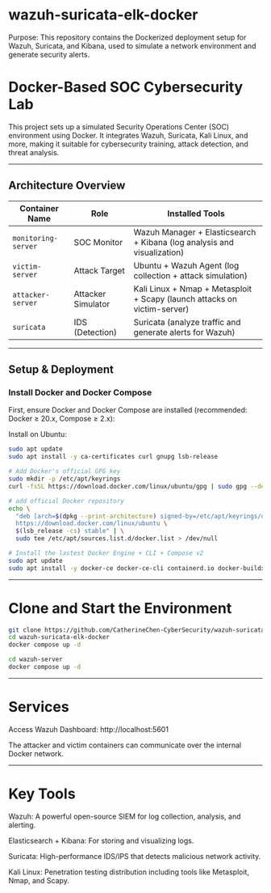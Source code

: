 # wazuh-suricata-elk-docker
Purpose: This repository contains the Dockerized deployment setup for Wazuh, Suricata, and Kibana, used to simulate a network environment and generate security alerts.

# Docker-Based SOC Cybersecurity Lab

This project sets up a simulated Security Operations Center (SOC) environment using Docker. It integrates Wazuh, Suricata, Kali Linux, and more, making it suitable for cybersecurity training, attack detection, and threat analysis.

---

## Architecture Overview

| Container Name      | Role                  | Installed Tools                                                                 |
|---------------------|-----------------------|----------------------------------------------------------------------------------|
| `monitoring-server` | SOC Monitor       | Wazuh Manager + Elasticsearch + Kibana (log analysis and visualization)         |
| `victim-server`     | Attack Target       | Ubuntu + Wazuh Agent (log collection + attack simulation)                        |
| `attacker-server`   | Attacker Simulator  | Kali Linux + Nmap + Metasploit + Scapy (launch attacks on victim-server)        |
| `suricata`          | IDS (Detection)     | Suricata (analyze traffic and generate alerts for Wazuh)                        |

---

## Setup & Deployment

### Install Docker and Docker Compose

First, ensure Docker and Docker Compose are installed (recommended: Docker ≥ 20.x, Compose ≥ 2.x):

Install on Ubuntu:
```bash
sudo apt update
sudo apt install -y ca-certificates curl gnupg lsb-release

# Add Docker's official GPG key
sudo mkdir -p /etc/apt/keyrings
curl -fsSL https://download.docker.com/linux/ubuntu/gpg | sudo gpg --dearmor -o /etc/apt/keyrings/docker.gpg

# add official Docker repository
echo \
  "deb [arch=$(dpkg --print-architecture) signed-by=/etc/apt/keyrings/docker.gpg] \
  https://download.docker.com/linux/ubuntu \
  $(lsb_release -cs) stable" | \
  sudo tee /etc/apt/sources.list.d/docker.list > /dev/null

# Install the lastest Docker Engine + CLI + Compose v2
sudo apt update
sudo apt install -y docker-ce docker-ce-cli containerd.io docker-buildx-plugin docker-compose-plugin

```
---

# Clone and Start the Environment
```bash
git clone https://github.com/CatherineChen-CyberSecurity/wazuh-suricata-elk-docker.git
cd wazuh-suricata-elk-docker
docker compose up -d

cd wazuh-server
docker compose up -d
```

---

# Services
Access Wazuh Dashboard: http://localhost:5601

The attacker and victim containers can communicate over the internal Docker network.

---

# Key Tools
Wazuh: A powerful open-source SIEM for log collection, analysis, and alerting.

Elasticsearch + Kibana: For storing and visualizing logs.

Suricata: High-performance IDS/IPS that detects malicious network activity.

Kali Linux: Penetration testing distribution including tools like Metasploit, Nmap, and Scapy.





